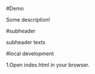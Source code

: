#Demo 

Some description!

#subheader

subheader texts

#local development

1.Open index.html in your browser.

